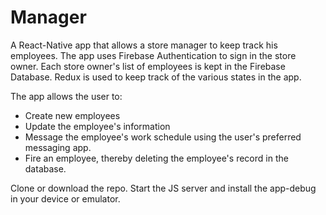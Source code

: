# Manager

A React-Native app that allows a store manager to keep track his employees. The app uses Firebase Authentication to sign in the store owner. Each store owner's list of employees is kept in the Firebase Database. Redux is used to keep track of the various states in the app. 

The app allows the user to:
 - Create new employees
 - Update the employee's information
 - Message the employee's work schedule using the user's preferred messaging app.
 - Fire an employee, thereby deleting the employee's record in the database.

Clone or download the repo. Start the JS server and install the app-debug in your device or emulator.
